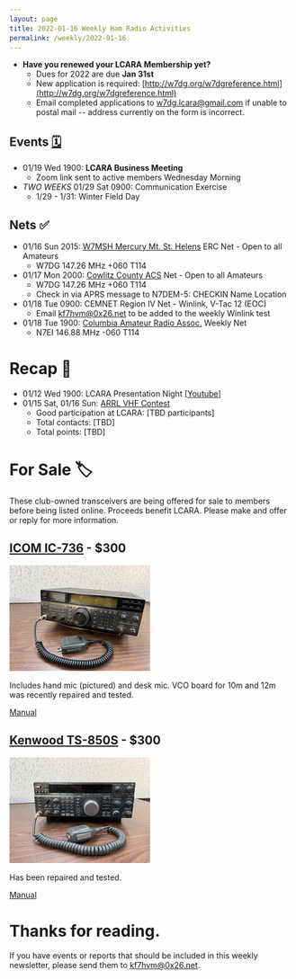 ```yaml
---
layout: page
title: 2022-01-16 Weekly Ham Radio Activities
permalink: /weekly/2022-01-16
---
```


* **Have you renewed your LCARA Membership yet?**
  * Dues for 2022 are due **Jan 31st**
  * New application is required: [http://w7dg.org/w7dgreference.html](http://w7dg.org/w7dgreference.html)
  * Email completed applications to [w7dg.lcara@gmail.com](mailto:w7dg.lcara@gmail.com) if unable to postal mail -- address currently on the form is incorrect.

## Events [🗓](/calendar)

- 01/19 Wed 1900: **LCARA Business Meeting**
  - Zoom link sent to active members Wednesday Morning
- _TWO WEEKS_ 01/29 Sat 0900: Communication Exercise
  - 1/29 - 1/31: Winter Field Day

## Nets ✅

- 01/16 Sun 2015: [W7MSH Mercury Mt. St. Helens](https://www.w7msh.org) ERC Net - Open to all Amateurs
  - W7DG 147.26 MHz +060 T114
- 01/17 Mon 2000: [Cowlitz County ACS](http://cowlitzradio.org/) Net - Open to all Amateurs
  - W7DG 147.26 MHz +060 T114
  - Check in via APRS message to N7DEM-5: CHECKIN Name Location
- 01/18 Tue 0900: CEMNET Region IV Net - Winlink, V-Tac 12 (EOC)
  - Email kf7hvm@0x26.net to be added to the weekly Winlink test
- 01/18 Tue 1900: [Columbia Amateur Radio Assoc.](http://www.n7ei.org/) Weekly Net
  - N7EI 146.88 MHz -060 T114

# Recap 🔁

- 01/12 Wed 1900: LCARA Presentation Night [[Youtube](https://www.youtube.com/watch?v=AonilN0h2xA)]
- 01/15 Sat, 01/16 Sun: [ARRL VHF Contest](http://www.arrl.org/january-vhf)
  - Good participation at LCARA: [TBD participants]
  - Total contacts: [TBD]
  - Total points: [TBD]

# For Sale 🏷

These club-owned transceivers are being offered for sale to members before
being listed online. Proceeds benefit LCARA. Please make and offer or reply for
more information.

## [ICOM IC-736](https://www.universal-radio.com/catalog/hamhf/736.html) - $300

[<img src="/images/weekly/for_sale_icom_ic-736_tn.png">](/images/weekly/for_sale_icom_ic-736.jpg)

Includes hand mic (pictured) and desk mic. VCO board for 10m and 12m was
recently repaired and tested.

[Manual](https://www.icomjapan.com/uploads/support/manual/IC-736_738.pdf)

## [Kenwood TS-850S](https://www.universal-radio.com/catalog/hamhf/ts850s.html) - $300

[<img src="/images/weekly/for_sale_kenwood_ts-850s_tn.png">](/images/weekly/for_sale_kenwood_ts-850s.jpg)

Has been repaired and tested.

[Manual](https://www.kenwood.com/usa/Support/pdf/TS-850.pdf)

# Thanks for reading. 

If you have events or reports that should be included in this weekly
newsletter, please send them to kf7hvm@0x26.net.
